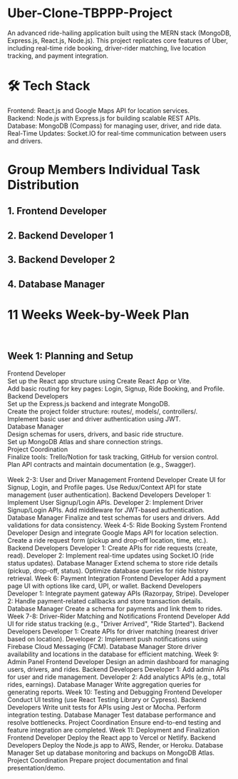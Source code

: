# Uber-Clone-TBPPP-Project
An advanced ride-hailing application built using the MERN stack (MongoDB, Express.js, React.js, Node.js). This project replicates core features of Uber, including real-time ride booking, driver-rider matching, live location tracking, and payment integration.

# 🛠️ Tech Stack
Frontend: React.js and Google Maps API for location services. <br/>
Backend: Node.js with Express.js for building scalable REST APIs. <br/>
Database: MongoDB (Compass) for managing user, driver, and ride data. <br/>
Real-Time Updates: Socket.IO for real-time communication between users and drivers. <br/>

# Group Members Individual Task Distribution <br/>
## 1. Frontend Developer <br/>
## 2. Backend Developer 1 <br/>
## 3. Backend Developer 2 <br/>
## 4. Database Manager <br/>

# 11 Weeks Week-by-Week Plan <br/><br/>

## Week 1: Planning and Setup <br/>
Frontend Developer<br/>
Set up the React app structure using Create React App or Vite.<br/>
Add basic routing for key pages: Login, Signup, Ride Booking, and Profile.<br/>
Backend Developers<br/>
Set up the Express.js backend and integrate MongoDB. <br/>
Create the project folder structure: routes/, models/, controllers/. <br/>
Implement basic user and driver authentication using JWT. <br/>
Database Manager <br/>
Design schemas for users, drivers, and basic ride structure. <br/>
Set up MongoDB Atlas and share connection strings. <br/>
Project Coordination <br/>
Finalize tools: Trello/Notion for task tracking, GitHub for version control. <br/>
Plan API contracts and maintain documentation (e.g., Swagger). <br/><br/>
Week 2-3: User and Driver Management
Frontend Developer
Create UI for Signup, Login, and Profile pages.
Use Redux/Context API for state management (user authentication).
Backend Developers
Developer 1: Implement User Signup/Login APIs.
Developer 2: Implement Driver Signup/Login APIs.
Add middleware for JWT-based authentication.
Database Manager
Finalize and test schemas for users and drivers.
Add validations for data consistency.
Week 4-5: Ride Booking System
Frontend Developer
Design and integrate Google Maps API for location selection.
Create a ride request form (pickup and drop-off location, time, etc.).
Backend Developers
Developer 1: Create APIs for ride requests (create, read).
Developer 2: Implement real-time updates using Socket.IO (ride status updates).
Database Manager
Extend schema to store ride details (pickup, drop-off, status).
Optimize database queries for ride history retrieval.
Week 6: Payment Integration
Frontend Developer
Add a payment page UI with options like card, UPI, or wallet.
Backend Developers
Developer 1: Integrate payment gateway APIs (Razorpay, Stripe).
Developer 2: Handle payment-related callbacks and store transaction details.
Database Manager
Create a schema for payments and link them to rides.
Week 7-8: Driver-Rider Matching and Notifications
Frontend Developer
Add UI for ride status tracking (e.g., "Driver Arrived", "Ride Started").
Backend Developers
Developer 1: Create APIs for driver matching (nearest driver based on location).
Developer 2: Implement push notifications using Firebase Cloud Messaging (FCM).
Database Manager
Store driver availability and locations in the database for efficient matching.
Week 9: Admin Panel
Frontend Developer
Design an admin dashboard for managing users, drivers, and rides.
Backend Developers
Developer 1: Add admin APIs for user and ride management.
Developer 2: Add analytics APIs (e.g., total rides, earnings).
Database Manager
Write aggregation queries for generating reports.
Week 10: Testing and Debugging
Frontend Developer
Conduct UI testing (use React Testing Library or Cypress).
Backend Developers
Write unit tests for APIs using Jest or Mocha.
Perform integration testing.
Database Manager
Test database performance and resolve bottlenecks.
Project Coordination
Ensure end-to-end testing and feature integration are completed.
Week 11: Deployment and Finalization
Frontend Developer
Deploy the React app to Vercel or Netlify.
Backend Developers
Deploy the Node.js app to AWS, Render, or Heroku.
Database Manager
Set up database monitoring and backups on MongoDB Atlas.
Project Coordination
Prepare project documentation and final presentation/demo.

